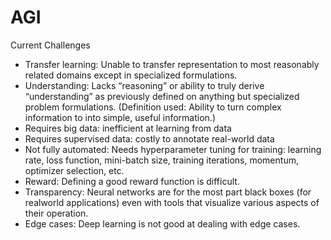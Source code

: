 # AGI
Current Challenges

* Transfer learning: Unable to transfer representation to most reasonably
related domains except in specialized formulations.
* Understanding: Lacks “reasoning” or ability to truly derive “understanding” as
previously defined on anything but specialized problem formulations.
(Definition used: Ability to turn complex information to into simple, useful
information.)
* Requires big data: inefficient at learning from data
* Requires supervised data: costly to annotate real-world data
* Not fully automated: Needs hyperparameter tuning for training: learning
rate, loss function, mini-batch size, training iterations, momentum,
optimizer selection, etc.
* Reward: Defining a good reward function is difficult.
* Transparency: Neural networks are for the most part black boxes (for realworld
applications) even with tools that visualize various aspects of their
operation.
* Edge cases: Deep learning is not good at dealing with edge cases.
